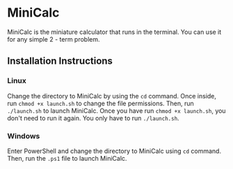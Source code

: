 # MiniCalc
MiniCalc is the miniature calculator that runs in the terminal. You can use it for any simple 2 - term problem.

## Installation Instructions

### Linux
Change the directory to MiniCalc by using the ```cd``` command. Once inside, run ```chmod +x launch.sh``` to change the file permissions. Then, run ```./launch.sh``` to launch MiniCalc. Once you have run ```chmod +x launch.sh```, you don't need to run it again. You only have to run ```./launch.sh```.

### Windows
Enter PowerShell and change the directory to MiniCalc using ```cd``` command. Then, run the ```.ps1``` file to launch MiniCalc.
